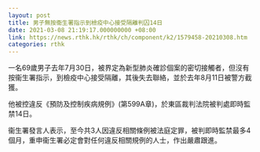 ```yaml
---
layout: post
title: 男子無按衞生署指示到檢疫中心接受隔離判囚14日
date: 2021-03-08 21:19:17.000000000 +08:00
link: https://news.rthk.hk/rthk/ch/component/k2/1579458-20210308.htm
categories: rthk
---
```


一名69歲男子去年7月30日，被界定為新型肺炎確診個案的密切接觸者，但沒有按衞生署指示，到檢疫中心接受隔離，其後失去聯絡，並於去年8月11日被警方截獲。

他被控違反《預防及控制疾病規例》(第599A章)，於東區裁判法院被判處即時監禁14日。

衞生署發言人表示，至今共3人因違反相關條例被法庭定罪，被判即時監禁最多4個月，重申衞生署必定會對任何違反相關規例的人士，作出嚴肅跟進。
